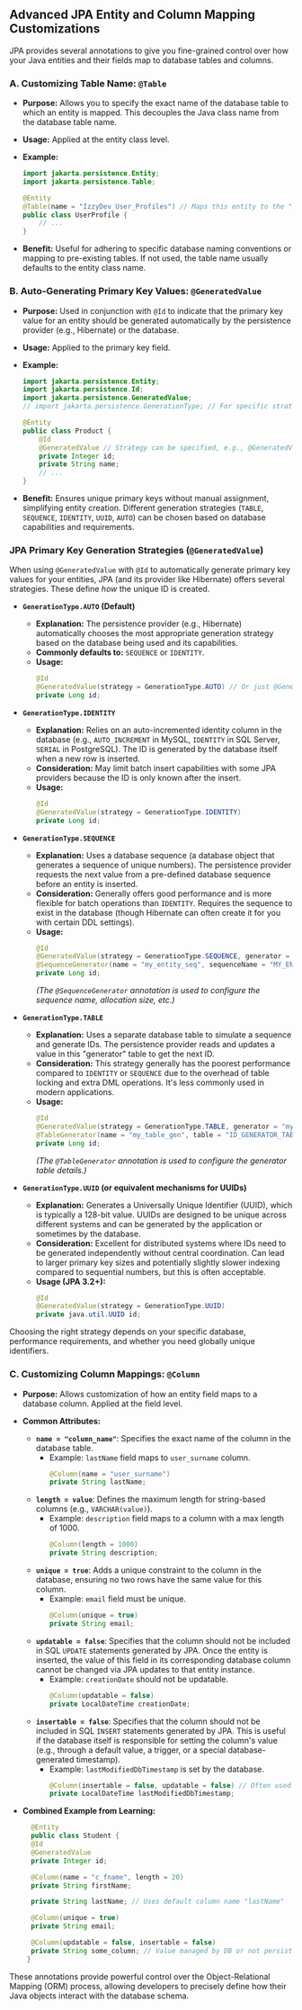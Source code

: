 ## Advanced JPA Entity and Column Mapping Customizations

JPA provides several annotations to give you fine-grained control over how your Java entities and their fields map to database tables and columns.

### A. Customizing Table Name: `@Table`

- **Purpose:** Allows you to specify the exact name of the database table to which an entity is mapped. This decouples the Java class name from the database table name.
- **Usage:** Applied at the entity class level.
- **Example:**

  ```java
  import jakarta.persistence.Entity;
  import jakarta.persistence.Table;

  @Entity
  @Table(name = "IzzyDev_User_Profiles") // Maps this entity to the "IzzyDev_User_Profiles" table
  public class UserProfile {
      // ...
  }
  ```

- **Benefit:** Useful for adhering to specific database naming conventions or mapping to pre-existing tables. If not used, the table name usually defaults to the entity class name.

### B. Auto-Generating Primary Key Values: `@GeneratedValue`

- **Purpose:** Used in conjunction with `@Id` to indicate that the primary key value for an entity should be generated automatically by the persistence provider (e.g., Hibernate) or the database.
- **Usage:** Applied to the primary key field.
- **Example:**

  ```java
  import jakarta.persistence.Entity;
  import jakarta.persistence.Id;
  import jakarta.persistence.GeneratedValue;
  // import jakarta.persistence.GenerationType; // For specific strategies

  @Entity
  public class Product {
      @Id
      @GeneratedValue // Strategy can be specified, e.g., @GeneratedValue(strategy = GenerationType.IDENTITY)
      private Integer id;
      private String name;
      // ...
  }
  ```

- **Benefit:** Ensures unique primary keys without manual assignment, simplifying entity creation. Different generation strategies (`TABLE`, `SEQUENCE`, `IDENTITY`, `UUID`, `AUTO`) can be chosen based on database capabilities and requirements.

### JPA Primary Key Generation Strategies (`@GeneratedValue`)

When using `@GeneratedValue` with `@Id` to automatically generate primary key values for your entities, JPA (and its provider like Hibernate) offers several strategies. These define _how_ the unique ID is created.

- **`GenerationType.AUTO` (Default)**

  - **Explanation:** The persistence provider (e.g., Hibernate) automatically chooses the most appropriate generation strategy based on the database being used and its capabilities.
  - **Commonly defaults to:** `SEQUENCE` or `IDENTITY`.
  - **Usage:**
    ```java
    @Id
    @GeneratedValue(strategy = GenerationType.AUTO) // Or just @GeneratedValue
    private Long id;
    ```

- **`GenerationType.IDENTITY`**

  - **Explanation:** Relies on an auto-incremented identity column in the database (e.g., `AUTO_INCREMENT` in MySQL, `IDENTITY` in SQL Server, `SERIAL` in PostgreSQL). The ID is generated by the database itself when a new row is inserted.
  - **Consideration:** May limit batch insert capabilities with some JPA providers because the ID is only known after the insert.
  - **Usage:**
    ```java
    @Id
    @GeneratedValue(strategy = GenerationType.IDENTITY)
    private Long id;
    ```

- **`GenerationType.SEQUENCE`**

  - **Explanation:** Uses a database sequence (a database object that generates a sequence of unique numbers). The persistence provider requests the next value from a pre-defined database sequence before an entity is inserted.
  - **Consideration:** Generally offers good performance and is more flexible for batch operations than `IDENTITY`. Requires the sequence to exist in the database (though Hibernate can often create it for you with certain DDL settings).
  - **Usage:**
    ```java
    @Id
    @GeneratedValue(strategy = GenerationType.SEQUENCE, generator = "my_entity_seq")
    @SequenceGenerator(name = "my_entity_seq", sequenceName = "MY_ENTITY_SEQ_DB", allocationSize = 1)
    private Long id;
    ```
    _(The `@SequenceGenerator` annotation is used to configure the sequence name, allocation size, etc.)_

- **`GenerationType.TABLE`**

  - **Explanation:** Uses a separate database table to simulate a sequence and generate IDs. The persistence provider reads and updates a value in this "generator" table to get the next ID.
  - **Consideration:** This strategy generally has the poorest performance compared to `IDENTITY` or `SEQUENCE` due to the overhead of table locking and extra DML operations. It's less commonly used in modern applications.
  - **Usage:**
    ```java
    @Id
    @GeneratedValue(strategy = GenerationType.TABLE, generator = "my_table_gen")
    @TableGenerator(name = "my_table_gen", table = "ID_GENERATOR_TABLE", pkColumnName = "GEN_KEY", valueColumnName = "GEN_VALUE", pkColumnValue = "MY_ENTITY_ID", allocationSize = 1)
    private Long id;
    ```
    _(The `@TableGenerator` annotation is used to configure the generator table details.)_

- **`GenerationType.UUID` (or equivalent mechanisms for UUIDs)**

  - **Explanation:** Generates a Universally Unique Identifier (UUID), which is typically a 128-bit value. UUIDs are designed to be unique across different systems and can be generated by the application or sometimes by the database.
  - **Consideration:** Excellent for distributed systems where IDs need to be generated independently without central coordination. Can lead to larger primary key sizes and potentially slightly slower indexing compared to sequential numbers, but this is often acceptable.
  - **Usage (JPA 3.2+):**
    ```java
    @Id
    @GeneratedValue(strategy = GenerationType.UUID)
    private java.util.UUID id;
    ```

Choosing the right strategy depends on your specific database, performance requirements, and whether you need globally unique identifiers.

### C. Customizing Column Mappings: `@Column`

- **Purpose:** Allows customization of how an entity field maps to a database column. Applied at the field level.
- **Common Attributes:**

  - **`name = "column_name"`**: Specifies the exact name of the column in the database table.
    - Example: `lastName` field maps to `user_surname` column.
      ```java
      @Column(name = "user_surname")
      private String lastName;
      ```
  - **`length = value`**: Defines the maximum length for string-based columns (e.g., `VARCHAR(value)`).
    - Example: `description` field maps to a column with a max length of 1000.
      ```java
      @Column(length = 1000)
      private String description;
      ```
  - **`unique = true`**: Adds a unique constraint to the column in the database, ensuring no two rows have the same value for this column.
    - Example: `email` field must be unique.
      ```java
      @Column(unique = true)
      private String email;
      ```
  - **`updatable = false`**: Specifies that the column should not be included in SQL `UPDATE` statements generated by JPA. Once the entity is inserted, the value of this field in its corresponding database column cannot be changed via JPA updates to that entity instance.
    - Example: `creationDate` should not be updatable.
      ```java
      @Column(updatable = false)
      private LocalDateTime creationDate;
      ```
  - **`insertable = false`**: Specifies that the column should not be included in SQL `INSERT` statements generated by JPA. This is useful if the database itself is responsible for setting the column's value (e.g., through a default value, a trigger, or a special database-generated timestamp).
    - Example: `lastModifiedDbTimestamp` is set by the database.
      ```java
      @Column(insertable = false, updatable = false) // Often used together if DB manages it
      private LocalDateTime lastModifiedDbTimestamp;
      ```

- **Combined Example from Learning:**

  ```java
    @Entity
    public class Student {
    @Id
    @GeneratedValue
    private Integer id;

    @Column(name = "c_fname", length = 20)
    private String firstName;

    private String lastName; // Uses default column name "lastName"

    @Column(unique = true)
    private String email;

    @Column(updatable = false, insertable = false)
    private String some_column; // Value managed by DB or not persisted for insert/update
   }
  ```

These annotations provide powerful control over the Object-Relational Mapping (ORM) process, allowing developers to precisely define how their Java objects interact with the database schema.
